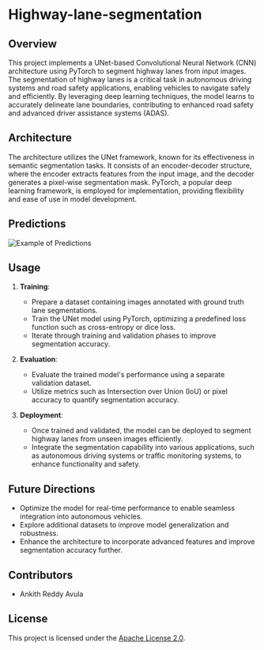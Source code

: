 # Highway-lane-segmentation

## Overview
This project implements a UNet-based Convolutional Neural Network (CNN) architecture using PyTorch to segment highway lanes from input images. The segmentation of highway lanes is a critical task in autonomous driving systems and road safety applications, enabling vehicles to navigate safely and efficiently. By leveraging deep learning techniques, the model learns to accurately delineate lane boundaries, contributing to enhanced road safety and advanced driver assistance systems (ADAS).

## Architecture
The architecture utilizes the UNet framework, known for its effectiveness in semantic segmentation tasks. It consists of an encoder-decoder structure, where the encoder extracts features from the input image, and the decoder generates a pixel-wise segmentation mask. PyTorch, a popular deep learning framework, is employed for implementation, providing flexibility and ease of use in model development.

## Predictions
![Example of Predictions](https://github.com/avulaankith/Highway-lane-segmentation/assets/44273591/b067f0d0-7682-4b6f-9900-b82f75db44b5)

## Usage
1. **Training**: 
    - Prepare a dataset containing images annotated with ground truth lane segmentations.
    - Train the UNet model using PyTorch, optimizing a predefined loss function such as cross-entropy or dice loss.
    - Iterate through training and validation phases to improve segmentation accuracy.

2. **Evaluation**:
    - Evaluate the trained model's performance using a separate validation dataset.
    - Utilize metrics such as Intersection over Union (IoU) or pixel accuracy to quantify segmentation accuracy.

3. **Deployment**:
    - Once trained and validated, the model can be deployed to segment highway lanes from unseen images efficiently.
    - Integrate the segmentation capability into various applications, such as autonomous driving systems or traffic monitoring systems, to enhance functionality and safety.

## Future Directions
- Optimize the model for real-time performance to enable seamless integration into autonomous vehicles.
- Explore additional datasets to improve model generalization and robustness.
- Enhance the architecture to incorporate advanced features and improve segmentation accuracy further.

## Contributors
- Ankith Reddy Avula

## License
This project is licensed under the [Apache License 2.0](LICENSE).
